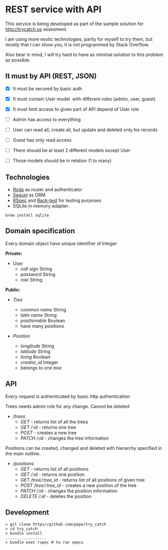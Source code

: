 # REST service with API

This service is being developed as part of the sample solution for
http://trycatch.us assesment.

I am using more exotic technologies, partly for myself to try them, but
  mostly that I can show you, it is not programmed by Stack Overflow.

Also bear in mind, I will try hard to have as minimal solution to this problem
as possible.

## It must by API (REST, JSON)

- [X] It must be secured by basic auth
- [X] It must contain User model ­ with different roles (admin, user, guest)
- [X] It must limit access to given part of API depend of User role
- [ ] Admin has access to everything
- [ ] User can read all, create all, but update and deleted only his records
- [ ] Guest has only read access
- [ ] There should be at least 2 different models except User
- [ ] Those models should be in relation (1 to many)


## Technologies

- [Roda][1] as router and authenticator
- [Sequel][2] as ORM
- [RSpec][3] and [Rack-test][4] for testing purposes
- SQLite in memory adapter.
```
brew install sqlite
```

## Domain specification

Every domain object have unique identifier *id* Integer

**Private:**

- User
  - *call sign* String
  - *password* String
  - *role* String

**Public:**

- *Tree*
  - *common name* String
  - *latin name* String
  - *positionable* Boolean
  - have many *positions*

- *Position*
  - *longitude* String
  - *latitude* String
  - *living* Boolean
  - *creator_id* Integer
  - belongs to one *tree*


## API

Every request is authenticated by basic http authentication

Trees needs admin role for any change. Cannot be deleted
- */trees*
  - *GET* - returns list of all the trees
  - *GET /:id* - returns one tree
  - *POST* - creates a new tree
  - *PATCH /:id* - changes the tree information

Positions can be created, changed and deleted with hierarchy specified in the
main outline.
- */positions*
  - *GET* - returns list of all positions
  - *GET /:id* - returns one position
  - *GET /tree/:tree_id* - returns list of all positions of given tree
  - *POST /tree/:tree_id* - creates a new position of the tree
  - *PATCH /:id* - changes the position information
  - *DELETE /:id* - deletes the position

## Development

```
> git clone https//github.com/pepe/try_catch
> cd try_catch
> bundle install
..................
> bundle exec rspec # to run specs
```

[1]: http://roda.jeremyevans.net
[2]: http://sequel.jeremyevans.net
[3]: http://rspec.info
[4]: https://github.com/brynary/rack-test
